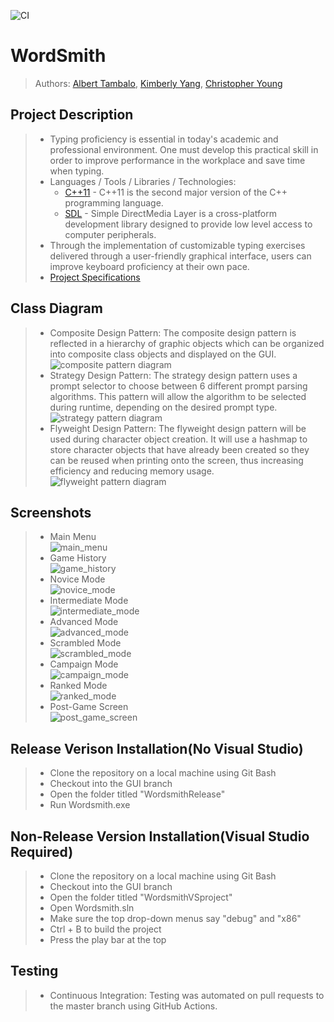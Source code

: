 ![CI](https://github.com/cs100/final-project-2ndstorystudio/workflows/CI/badge.svg)
# WordSmith
 > Authors: [Albert Tambalo](https://github.com/alberttambalo), [Kimberly Yang](https://github.com/kimberlytyang), [Christopher Young](https://github.com/ChrisYoung1048)

## Project Description
 > * Typing proficiency is essential in today's academic and professional environment. One must develop this practical skill in order to improve performance in the workplace and save time when typing.
 > * Languages / Tools / Libraries / Technologies:
 >   * [C++11](https://en.cppreference.com/w/cpp/11) - C++11 is the second major version of the C++ programming language.
 >   * [SDL](https://www.libsdl.org/) - Simple DirectMedia Layer is a cross-platform development library designed to provide low level access to computer peripherals.
 > * Through the implementation of customizable typing exercises delivered through a user-friendly graphical interface, users can improve keyboard proficiency at their own pace.
 > * [Project Specifications](https://docs.google.com/document/d/1ejA8TL6ZKhy_L3s7JrmXWeAPj9ibm9LW2zqrtt7pb3Q/edit?usp=sharing)

## Class Diagram
 > * Composite Design Pattern: The composite design pattern is reflected in a hierarchy of graphic objects which can be organized into composite class objects and displayed on the GUI.<br/>
 ![composite pattern diagram](res/composite.png)
 > * Strategy Design Pattern: The strategy design pattern uses a prompt selector to choose between 6 different prompt parsing algorithms. This pattern will allow the algorithm to be selected during runtime, depending on the desired prompt type.<br/>
 ![strategy pattern diagram](res/strategy.png)
 > * Flyweight Design Pattern: The flyweight design pattern will be used during character object creation. It will use a hashmap to store character objects that have already been created so they can be reused when printing onto the screen, thus increasing efficiency and reducing memory usage.<br/>
 ![flyweight pattern diagram](res/flyweight.png)
 
 ## Screenshots
 > * Main Menu<br/>
 ![main_menu](res/menu.png)
  > * Game History<br/>
 ![game_history](res/history.png)
  > * Novice Mode<br/>
 ![novice_mode](res/novice.png)
  > * Intermediate Mode<br/>
 ![intermediate_mode](res/intermediate.png)
  > * Advanced Mode<br/>
 ![advanced_mode](res/advanced.png)
  > * Scrambled Mode<br/>
 ![scrambled_mode](res/scrambled.png)
  > * Campaign Mode<br/>
 ![campaign_mode](res/campaign.png)
  > * Ranked Mode<br/>
 ![ranked_mode](res/ranked.png)
  > * Post-Game Screen<br/>
 ![post_game_screen](res/past.png)
 
 ## Release Verison Installation(No Visual Studio)
 > * Clone the repository on a local machine using Git Bash
 > * Checkout into the GUI branch
 > * Open the folder titled "WordsmithRelease"
 > * Run Wordsmith.exe
 ## Non-Release Version Installation(Visual Studio Required)
 > * Clone the repository on a local machine using Git Bash
 > * Checkout into the GUI branch
 > * Open the folder titled "WordsmithVSproject"
 > * Open Wordsmith.sln
 > * Make sure the top drop-down menus say "debug" and "x86"
 > * Ctrl + B to build the project
 > * Press the play bar at the top
 
 ## Testing
 > * Continuous Integration: Testing was automated on pull requests to the master branch using GitHub Actions.
